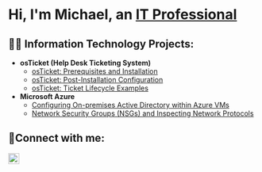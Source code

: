 <h1>Hi, I'm Michael, an <a href="https://linkedin.com/in/michael-sharif">IT Professional</a></h1>

<h2>👨‍💻 Information Technology Projects:</h2>

- <b>osTicket (Help Desk Ticketing System)</b>
  - [osTicket: Prerequisites and Installation](https://github.com/MichaelSharifIT/osticket-prereqs)
  - [osTicket: Post-Installation Configuration](https://github.com/MichaelSharifIT/post-install-config)
  - [osTicket: Ticket Lifecycle Examples](https://github.com/MichaelSharifIT/ticket-lifecycle)
- <b>Microsoft Azure</b>
  - [Configuring On-premises Active Directory within Azure VMs](https://github.com/MichaelSharifIT/configure-ad)
  - [Network Security Groups (NSGs) and Inspecting Network Protocols](https://github.com/MichaelSharifIT/azure-network-protocols)

<h2>🤳Connect with me:</h2>


[<img align="left" alt="Josh | LinkedIn" width="22px" src="https://cdn.jsdelivr.net/npm/simple-icons@v3/icons/linkedin.svg" />][linkedin]


[linkedin]: https://linkedin.com/in/michael-sharif
